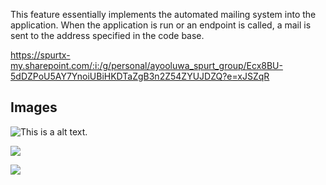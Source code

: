 This feature essentially implements the automated mailing system into the application. When the application is run or an endpoint is called, a mail is sent to the address specified in the code base.

https://spurtx-my.sharepoint.com/:i:/g/personal/ayooluwa_spurt_group/Ecx8BU-5dDZPoU5AY7YnoiUBiHKDTaZgB3n2Z54ZYUJDZQ?e=xJSZqR
## Images

![This is a alt text.](/image/Screenshot.png/ "This is a sample image.")

![](images/https://github.com/PolyMath-Coder/zuri_flight_api/blob/main/image/Screenshot%20(286).png)

<img src="image/https://github.com/PolyMath-Coder/zuri_flight_api/blob/main/image/Screenshot%20(286).png">

